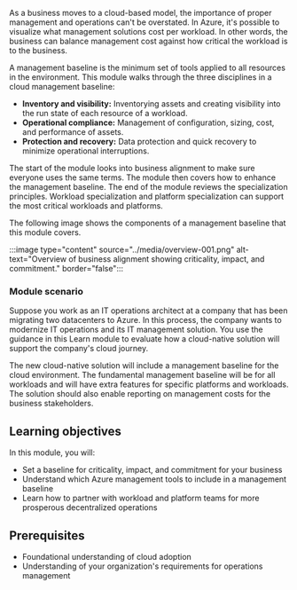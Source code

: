 As a business moves to a cloud-based model, the importance of proper management and operations can't be overstated. In Azure, it's possible to visualize what management solutions cost per workload. In other words, the business can balance management cost against how critical the workload is to the business.

A management baseline is the minimum set of tools applied to all resources in the environment. This module walks through the three disciplines in a cloud management baseline:

- **Inventory and visibility:** Inventorying assets and creating visibility into the run state of each resource of a workload.
- **Operational compliance:** Management of configuration, sizing, cost, and performance of assets.
- **Protection and recovery:** Data protection and quick recovery to minimize operational interruptions.

The start of the module looks into business alignment to make sure everyone uses the same terms. The module then covers how to enhance the management baseline. The end of the module reviews the specialization principles. Workload specialization and platform specialization can support the most critical workloads and platforms. 

The following image shows the components of a management baseline that this module covers.

:::image type="content" source="../media/overview-001.png" alt-text="Overview of business alignment showing criticality, impact, and commitment." border="false":::

### Module scenario

Suppose you work as an IT operations architect at a company that has been migrating two datacenters to Azure. In this process, the company wants to modernize IT operations and its IT management solution. You use the guidance in this Learn module to evaluate how a cloud-native solution will support the company's cloud journey. 

The new cloud-native solution will include a management baseline for the cloud environment. The fundamental management baseline will be for all workloads and will have extra features for specific platforms and workloads. The solution should also enable reporting on management costs for the business stakeholders.

## Learning objectives

In this module, you will:

- Set a baseline for criticality, impact, and commitment for your business
- Understand which Azure management tools to include in a management baseline
- Learn how to partner with workload and platform teams for more prosperous decentralized operations

## Prerequisites

- Foundational understanding of cloud adoption
- Understanding of your organization's requirements for operations management
